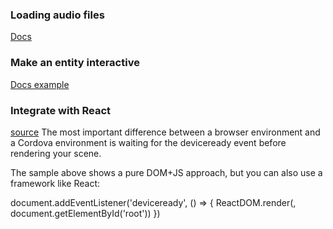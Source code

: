 
### Loading audio files

[Docs](https://aframe.io/docs/1.1.0/core/asset-management-system.html)

### Make an entity interactive

[Docs example](https://aframe.io/docs/1.1.0/components/cursor.html#example)

### Integrate with React

[source](https://aframe.io/docs/1.1.0/introduction/installation.html)
The most important difference between a browser environment and a Cordova environment is waiting for the deviceready event before rendering your scene.

The sample above shows a pure DOM+JS approach, but you can also use a framework like React:

document.addEventListener('deviceready', () => {
  ReactDOM.render(<Root />, document.getElementById('root'))
})